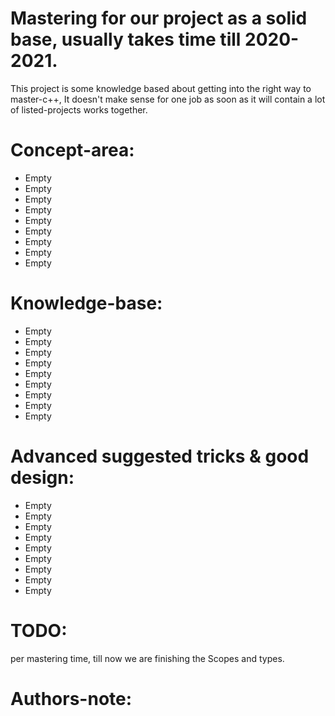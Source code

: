 # Mastering for our project as a solid base, usually takes time till 2020-2021.

This project is some knowledge based about getting into the right way to master-c++,
It doesn't make sense for one job as soon as it will contain a lot of listed-projects works together.


# Concept-area:
* Empty
* Empty
* Empty
* Empty
* Empty
* Empty
* Empty
* Empty
* Empty




# Knowledge-base:
* Empty
* Empty
* Empty
* Empty
* Empty
* Empty
* Empty
* Empty
* Empty




# Advanced suggested tricks & good design:
* Empty
* Empty
* Empty
* Empty
* Empty
* Empty
* Empty
* Empty
* Empty




# TODO:
per mastering time, till now we are finishing the Scopes and types.



# Authors-note:





